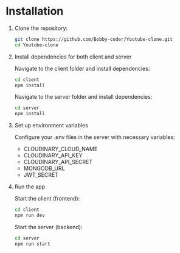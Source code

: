 # Installation

1. Clone the repository:

   ```bash
   git clone https://github.com/Bobby-coder/Youtube-clone.git
   cd Youtube-clone
   ```

2. Install dependencies for both client and server

   Navigate to the client folder and install dependencies:

   ```bash
   cd client
   npm install
   ```

   Navigate to the server folder and install dependencies:

   ```bash
   cd server
   npm install
   ```

3. Set up environment variables

   Configure your .env files in the server with necessary variables:

   - CLOUDINARY_CLOUD_NAME
   - CLOUDINARY_API_KEY
   - CLOUDINARY_API_SECRET
   - MONGODB_URL
   - JWT_SECRET

4. Run the app

   Start the client (frontend):

   ```bash
   cd client
   npm run dev
   ```

   Start the server (backend):

   ```bash
   cd server
   npm run start
   ```
